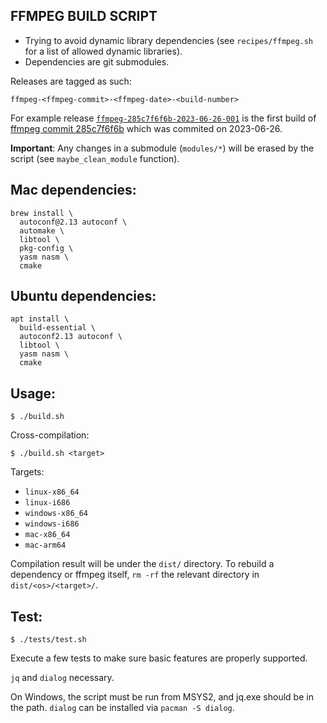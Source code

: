 FFMPEG BUILD SCRIPT
-------------------

- Trying to avoid dynamic library dependencies (see `recipes/ffmpeg.sh` for a list of allowed dynamic libraries).
- Dependencies are git submodules.

Releases are tagged as such:

`ffmpeg-<ffmpeg-commit>-<ffmpeg-date>-<build-number>`

For example release [`ffmpeg-285c7f6f6b-2023-06-26-001`](https://github.com/paulrouget/ffmpeg-static-builder/releases/tag/ffmpeg-285c7f6f6b-2023-06-26-001) is the first build of [ffmpeg commit 285c7f6f6b](https://github.com/FFmpeg/FFmpeg/commit/285c7f6f6b) which was commited on 2023-06-26.

**Important**: Any changes in a submodule (`modules/*`) will be erased by the script (see `maybe_clean_module` function).

Mac dependencies:
----------------

```
brew install \
  autoconf@2.13 autoconf \
  automake \
  libtool \
  pkg-config \
  yasm nasm \
  cmake
```

Ubuntu dependencies:
-------------------

```
apt install \
  build-essential \
  autoconf2.13 autoconf \
  libtool \
  yasm nasm \
  cmake
```

Usage:
-----

```
$ ./build.sh
```

Cross-compilation:

```
$ ./build.sh <target>
```

Targets:

- `linux-x86_64`
- `linux-i686`
- `windows-x86_64`
- `windows-i686`
- `mac-x86_64`
- `mac-arm64`

Compilation result will be under the `dist/` directory.
To rebuild a dependency or ffmpeg itself, `rm -rf` the relevant
directory in `dist/<os>/<target>/`.

Test:
----

```
$ ./tests/test.sh
```

Execute a few tests to make sure basic features are properly supported.

`jq` and `dialog` necessary.

On Windows, the script must be run from MSYS2, and jq.exe should be in the path.
`dialog` can be installed via `pacman -S dialog`.

